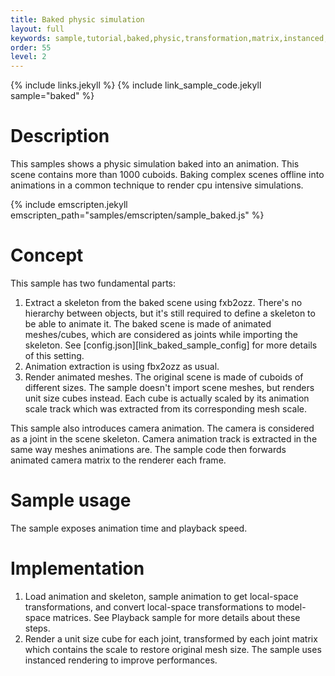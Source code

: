 ```yaml
---
title: Baked physic simulation
layout: full
keywords: sample,tutorial,baked,physic,transformation,matrix,instanced,animated,camera
order: 55
level: 2
---
```


{% include links.jekyll %}
{% include link_sample_code.jekyll sample="baked" %}

Description
===========

This samples shows a physic simulation baked into an animation. This scene contains more than 1000 cuboids. Baking complex scenes offline into animations in a common technique to render cpu intensive simulations.

{% include emscripten.jekyll emscripten_path="samples/emscripten/sample_baked.js" %}

Concept
=======

This sample has two fundamental parts:
1. Extract a skeleton from the baked scene using fxb2ozz. There's no hierarchy between objects, but it's still required to define a skeleton to be able to animate it. The baked scene is made of animated meshes/cubes, which are considered as joints while importing the skeleton. See [config.json][link_baked_sample_config] for more details of this setting.
2. Animation extraction is using fbx2ozz as usual.
3. Render animated meshes. The original scene is made of cuboids of different sizes. The sample doesn't import scene meshes, but renders unit size cubes instead. Each cube is actually scaled by its animation scale track which was extracted from its corresponding mesh scale.

This sample also introduces camera animation. The camera is considered as a joint in the scene skeleton. Camera animation track is extracted in the same way meshes animations are. The sample code then forwards animated camera matrix to the renderer each frame.

Sample usage
============

The sample exposes animation time and playback speed.

Implementation
==============

1. Load animation and skeleton, sample animation to get local-space transformations, and convert local-space transformations to model-space matrices. See Playback sample for more details about these steps.
2. Render a unit size cube for each joint, transformed by each joint matrix which contains the scale to restore original mesh size. The sample uses instanced rendering to improve performances.
